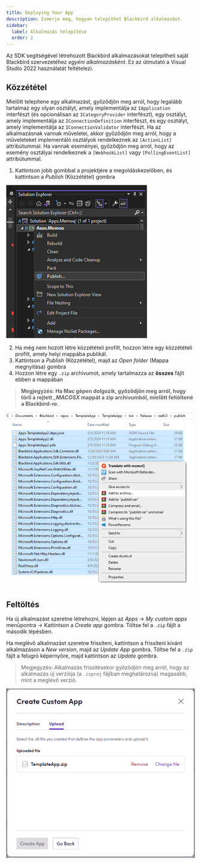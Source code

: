 ```yaml
---
title: Deploying Your App
description: Ismerje meg, hogyan telepíthet Blackbird alkalmazást.
sidebar:
  label: Alkalmazás telepítése
  order: 2
---
```


Az SDK segítségével létrehozott Blackbird alkalmazásokat telepítheti saját Blackbird szervezetéhez _egyéni alkalmazásként_. Ez az útmutató a Visual Studio 2022 használatát feltételezi.

## Közzététel

Mielőtt telepítene egy alkalmazást, győződjön meg arról, hogy legalább tartalmaz egy olyan osztályt, amely implementálja az `IApplication` interfészt (és opcionálisan az `ICategoryProvider` interfészt), egy osztályt, amely implementálja az `IConnectionDefinition` interfészt, és egy osztályt, amely implementálja az `IConnectionValidator` interfészt. Ha az alkalmazásnak vannak műveletei, akkor győződjön meg arról, hogy a műveleteket implementáló osztályok rendelkeznek az `[ActionList]` attribútummal. Ha vannak eseményei, győződjön meg arról, hogy az esemény osztályai rendelkeznek a `[WebhookList]` vagy `[PollingEventList]` attribútummal.

1. Kattintson jobb gombbal a projektjére a megoldáskezelőben, és kattintson a _Publish_ (Közzététel) gombra

![connection](../../../../assets/docs/publishing.png)

2. Ha még nem hozott létre közzétételi profilt, hozzon létre egy közzétételi profilt, amely helyi mappába publikál.
3. Kattintson a _Publish_ (Közzététel), majd az _Open folder_ (Mappa megnyitása) gombra
4. Hozzon létre egy `.zip` archívumot, amely tartalmazza az **összes** fájlt ebben a mappában

> **Megjegyzés: Ha Mac gépen dolgozik, győződjön meg arról, hogy törli a rejtett _\_MACOSX_ mappát a zip archívumból, mielőtt feltöltené a Blackbird-re.**

![zipping](../../../../assets/docs/zipping.png)

## Feltöltés

Ha új alkalmazást szeretne létrehozni, lépjen az _Apps_ -> _My custom apps_ menüpontra -> Kattintson a _Create app_ gombra. Töltse fel a `.zip` fájlt a második lépésben.

Ha meglévő alkalmazást szeretne frissíteni, kattintson a frissíteni kívánt alkalmazáson a _New version_, majd az _Update App_ gombra. Töltse fel a `.zip` fájlt a felugró képernyőre, majd kattintson az _Update_ gombra.

> Megjegyzés: Alkalmazás frissítésekor győződjön meg arról, hogy az alkalmazás új verziója (a `.csproj` fájlban meghatározva) magasabb, mint a meglévő verzió.

![zipping](../../../../assets/docs/upload.png)